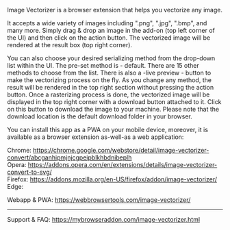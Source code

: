 Image Vectorizer is a browser extension that helps you vectorize any image.

It accepts a wide variety of images including ".png", ".jpg", ".bmp", and many more. Simply drag & drop an image in the add-on (top left corner of the UI) and then click on the action button. The vectorized image will be rendered at the result box (top right corner).

You can also choose your desired serializing method from the drop-down list within the UI. The pre-set method is - default. There are 15 other methods to choose from the list. There is also a -live preview - button to make the vectorizing process on the fly. As you change any method, the result will be rendered in the top right section without pressing the action button. Once a rasterizing process is done, the vectorized image will be displayed in the top right corner with a download button attached to it. Click on this button to download the image to your machine. Please note that the download location is the default download folder in your browser.

You can install this app as a PWA on your mobile device, moreover, it is available as a browser extension as-well-as a web application:

Chrome: https://chrome.google.com/webstore/detail/image-vectorizer-convert/abcganhipmjnjcgpeipblkhbdnibeplh  
Opera: https://addons.opera.com/en/extensions/details/image-vectorizer-convert-to-svg/  
Firefox: https://addons.mozilla.org/en-US/firefox/addon/image-vectorizer/  
Edge:   

Webapp & PWA: https://webbrowsertools.com/image-vectorizer/  

------------------------------------------------------------------

Support & FAQ: https://mybrowseraddon.com/image-vectorizer.html
